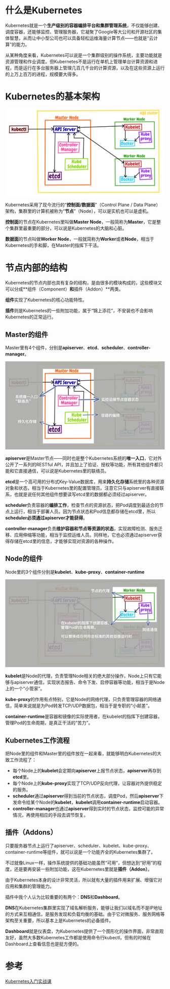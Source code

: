 # 什么是Kubernetes

Kubernetes就是一个**生产级别的容器编排平台和集群管理系统**，不仅能够创建、调度容器，还能够监控、管理服务器，它凝聚了Google等大公司和开源社区的集体智慧，从而让中小型公司也可以具备轻松运维海量计算节点——也就是“云计算”的能力。

从某种角度来看，Kubernetes可以说是一个集群级别的操作系统，主要功能就是资源管理和作业调度。但Kubernetes不是运行在单机上管理单台计算资源和进程，而是运行在多台服务器上管理几百几千台的计算资源，以及在这些资源上运行的上万上百万的进程，规模要大得多。

# Kubernetes的基本架构

![k8s架构.png](https://github.com/luke-zidong/knowledge-base/blob/main/%E8%AE%A1%E7%AE%97%E6%9C%BA%E7%9F%A5%E8%AF%86/Docker&K8s/image/k8s%E6%9E%B6%E6%9E%84.png?raw=true)

Kubernetes采用了现今流行的“**控制面/数据面**”（Control Plane / Data Plane）架构，集群里的计算机被称为“**节点**”（Node），可以是实机也可以是虚机。

**控制面**的节点在Kubernetes里叫做**Master Node**，一般简称为**Master**，它是整个集群里最重要的部分，可以说是Kubernetes的大脑和心脏。

**数据面**的节点叫做**Worker Node**，一般就简称为**Worker**或者**Node**，相当于Kubernetes的手和脚，在Master的指挥下干活。

# 节点内部的结构

Kubernetes的节点内部也具有复杂的结构，是由很多的模块构成的，这些模块又可以分成**组件（Component）**和**插件（Addon）**两类。

**组件**实现了Kubernetes的核心功能特性。

**插件**则是Kubernetes的一些附加功能，属于“锦上添花”，不安装也不会影响Kubernetes的正常运行。

## Master的组件

Master里有4个组件，分别是**apiserver**、**etcd**、**scheduler**、**controller-manager**。

![K8sMaster.png](https://github.com/luke-zidong/knowledge-base/blob/main/%E8%AE%A1%E7%AE%97%E6%9C%BA%E7%9F%A5%E8%AF%86/Docker&K8s/image/K8sMaster.png?raw=true)

**apiserver**是Master节点——同时也是整个Kubernetes系统的**唯一入口**，它对外公开了一系列的RESTful API，并且加上了验证、授权等功能，所有其他组件都只能和它直接通信，可以说是Kubernetes里的联络员。

**etcd**是一个高可用的分布式Key-Value数据库，用来**持久化存储**系统里的各种资源对象和状态，相当于Kubernetes里的配置管理员。注意它只与apiserver有直接联系，也就是说任何其他组件想要读写etcd里的数据都必须经过apiserver。

**scheduler**负责容器的**编排工作**，检查节点的资源状态，把Pod调度到最适合的节点上运行，相当于部署人员。因为节点状态和Pod信息都存储在etcd里，所以**scheduler必须通过apiserver才能获得**。

**controller-manager**负责**维护容器和节点等资源的状态**，实现故障检测、服务迁移、应用伸缩等功能，相当于监控运维人员。同样地，它也必须通过apiserver获得存储在etcd里的信息，才能够实现对资源的各种操作。

## Node的组件

Node里的3个组件分别是**kubelet**、**kube-proxy**、**container-runtime**

![k8sNode.png](https://github.com/luke-zidong/knowledge-base/blob/main/%E8%AE%A1%E7%AE%97%E6%9C%BA%E7%9F%A5%E8%AF%86/Docker&K8s/image/k8sNode.png?raw=true)

**kubelet**是Node的代理，负责管理Node相关的绝大部分操作，Node上只有它能够与apiserver通信，实现状态报告、命令下发、启停容器等功能，相当于是Node上的一个“小管家”。

**kube-proxy**的作用有点特别，它是Node的网络代理，只负责管理容器的网络通信，简单来说就是为Pod转发TCP/UDP数据包，相当于是专职的“小邮差”。

**container-runtime**是容器和镜像的实际使用者，在kubelet的指挥下创建容器，管理Pod的生命周期，是真正干活的“苦力”。

## Kubernetes工作流程

把Node里的组件和Master里的组件放在一起来看，就能够明白Kubernetes的大致工作流程了：

- 每个Node上的**kubelet**会定期向**apiserver**上报节点状态，**apiserver**再存到**etcd**里。
- 每个Node上的**kube-proxy**实现了TCP/UDP反向代理，让容器对外提供稳定的服务。
- **scheduler**通过**apiserver**得到当前的节点状态，调度Pod，然后**apiserver**下发命令给某个Node的**kubelet**，**kubelet**调用**container-runtime**启动容器。
- **controller-manager**也通过**apiserver**得到实时的节点状态，监控可能的异常情况，再使用相应的手段去调节恢复。

## 插件（Addons）

只要服务器节点上运行了apiserver、scheduler、kubelet、kube-proxy、container-runtime等组件，就可以说是一个功能齐全的Kubernetes集群了。

不过就像Linux一样，操作系统提供的基础功能虽然“可用”，但想达到“好用”的程度，还是要再安装一些附加功能，这在Kubernetes里就是**插件（Addon）**。

由于Kubernetes本身的设计非常灵活，所以就有大量的插件用来扩展、增强它对应用和集群的管理能力。

插件中我个人认为比较重要的有两个：**DNS**和**Dashboard**。

**DNS**在Kubernetes集群里实现了域名解析服务，能够让我们以域名而不是IP地址的方式来互相通信，是服务发现和负载均衡的基础。由于它对微服务、服务网格等架构至关重要，所以基本上是Kubernetes的必备插件。

**Dashboard**就是仪表盘，为Kubernetes提供了一个图形化的操作界面，非常直观友好，虽然大多数Kubernetes工作都是使用命令行kubectl，但有的时候在Dashboard上查看信息也是挺方便的。

# 参考

[Kubernetes入门实战课](https://learn.lianglianglee.com/%e4%b8%93%e6%a0%8f/Kubernetes%e5%85%a5%e9%97%a8%e5%ae%9e%e6%88%98%e8%af%be/09%20%e8%b5%b0%e8%bf%91%e4%ba%91%e5%8e%9f%e7%94%9f%ef%bc%9a%e5%a6%82%e4%bd%95%e5%9c%a8%e6%9c%ac%e6%9c%ba%e6%90%ad%e5%bb%ba%e5%b0%8f%e5%b7%a7%e5%ae%8c%e5%a4%87%e7%9a%84Kubernetes%e7%8e%af%e5%a2%83.md)